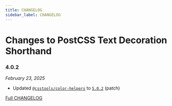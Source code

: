 ```yaml
---
title: CHANGELOG
sidebar_label: CHANGELOG
---
```

# Changes to PostCSS Text Decoration Shorthand

### 4.0.2

_February 23, 2025_

- Updated [`@csstools/color-helpers`](https://github.com/csstools/postcss-plugins/tree/main/packages/color-helpers) to [`5.0.2`](https://github.com/csstools/postcss-plugins/tree/main/packages/color-helpers/CHANGELOG.md#502) (patch)

[Full CHANGELOG](https://github.com/csstools/postcss-plugins/tree/main/plugins/postcss-text-decoration-shorthand/CHANGELOG.md)

